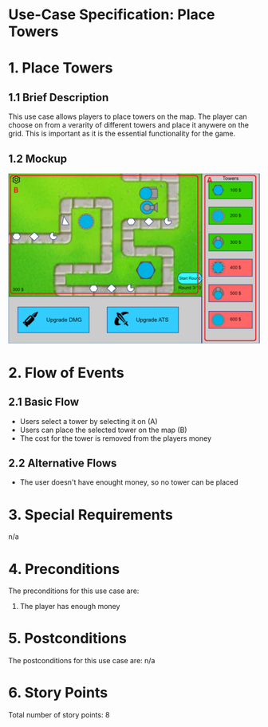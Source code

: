 # Use-Case Specification: Place Towers

# 1. Place Towers

## 1.1 Brief Description
This use case allows players to place towers on the map.
The player can choose on from a verarity of different towers and place it anywere on the grid. 
This is important as it is the essential functionality for the game.

## 1.2 Mockup 
![Mockup place towers](../MockUps/Place_Towers.png)

# 2. Flow of Events

## 2.1 Basic Flow
- Users select a tower by selecting it on (A)
- Users can place the selected tower on the map (B)
- The cost for the tower is removed from the players money

## 2.2 Alternative Flows
- The user doesn't have enought money, so no tower can be placed

# 3. Special Requirements
n/a

# 4. Preconditions
The preconditions for this use case are:
1. The player has enough money

# 5. Postconditions
The postconditions for this use case are:
n/a

# 6. Story Points

Total number of story points: 8
